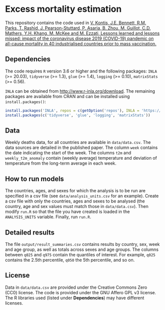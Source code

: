 # Excess mortality estimation

This repository contains the code used in [V. Kontis, J.E. Bennett, R.M. Parks, T. Rashid, J. Pearson-Stuttard, P. Asaria, B. Zhou, M. Guillot, C.D. Mathers, Y.H. Khang, M. McKee and M. Ezzati, Lessons learned and lessons missed: impact of the coronavirus disease 2019 (COVID-19) pandemic on all-cause mortality in 40 industrialised countries prior to mass vaccination.]()


## Dependencies

The code requires `R` version 3.6 or higher and  the following packages: `INLA` (>= 20.03), `tidyverse` (>= 1.3), `glue` (>= 1.4), `logging` (>= 0.10), `matrixStats` (>= 0.56).

`INLA` can be obtained from http://www.r-inla.org/download. The remaining packages are available from CRAN and can be installed using `install.packages()`:

```r
install.packages('INLA', repos = c(getOption('repos'), INLA = 'https://inla.r-inla-download.org/R/stable'), dependencies = TRUE)
install.packages(c('tidyverse', 'glue', 'logging', 'matrixStats'))
```

## Data

Weekly deaths data, for all countries are available in `data/data.csv`. The data sources are detailed in the published paper. The column `week` contains the date indicating the start of the week. The columns `t2m` and `weekly_t2m_anomaly` contain (weekly average) temperature and deviation of temperature from the long-term average in each week.


## How to run models

The countries, ages, and sexes for which the analysis is to be run are specified in a csv file (see `data/analysis_units.csv` for an example). Create a csv file with only the countries, ages and sexes to be analysed (the country, age and sex values must match those in `data/data.csv`). Then modify `run.R` so that the file you have created is loaded in the `ANALYSIS_UNITS` variable. Finally, run `run.R`.


## Detailed results

The file `output/result_summaries.csv` contains results by country, sex, week and age group, as well as totals across sexes and age groups. The columns between `q025` and `q975` contain the quantiles of interest. For example, `q025` contains the 2.5th percentile, `q050` the 5th percentile, and so on.


## License

Data in `data/data.csv` are provided under the Creative Commons Zero (CC0) license.
The code is provided under the GNU Affero GPL v3 license.
The R libraries used (listed under __Dependencies__) may have different licenses.
